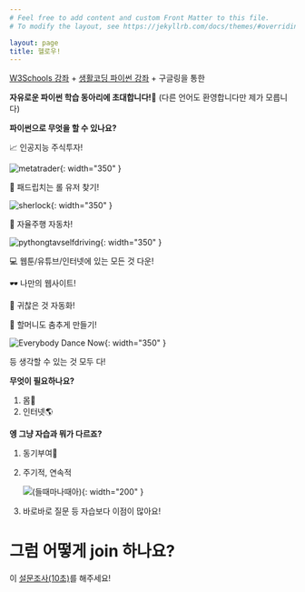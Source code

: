 ```yaml
---
# Feel free to add content and custom Front Matter to this file.
# To modify the layout, see https://jekyllrb.com/docs/themes/#overriding-theme-defaults

layout: page
title: 헬로우!
---
```


[W3Schools 강좌](https://www.w3schools.in/python-tutorial/)
+
[생활코딩 파이썬 강좌](https://opentutorials.org/course/1750)
+
구글링을 통한 

**자유로운 파이썬 학습 동아리에 초대합니다!🎉**
(다른 언어도 환영합니다만 제가 모릅니다)

**파이썬으로 무엇을 할 수 있나요?**

📈 인공지능 주식투자!

![metatrader](https://thedarkside.frantzmiccoli.com/res/metatrader.gif){: width="350" }

🤬 패드립치는 롤 유저 찾기!

![sherlock](https://raw.githubusercontent.com/sherlock-project/sherlock/master/images/sherlock_demo.gif){: width="350" }

🚗 자율주행 자동차!

![pythongtavselfdriving](https://i.makeagif.com/media/6-07-2018/ZP6w1S.gif){: width="350" }

💻 웹툰/유튜브/인터넷에 있는 모든 것 다운!

🕶 나만의 웹사이트! 

🤖 귀찮은 것 자동화!

💃 할머니도 춤추게 만들기! 

![Everybody Dance Now](https://developer-blogs.nvidia.com/news/wp-content/uploads/sites/3/2018/08/Sequence-01_1.gif){: width="350" }

등 생각할 수 있는 것 모두 다!

**무엇이 필요하나요?**
1. 몸🧍
2. 인터넷🌎

**엥 그냥 자습과 뭐가 다르죠?**
1. 동기부여💪
2. 주기적, 연속적 

    ![(들때마나때아)](https://w.namu.la/s/16c180bfa6dc133ad4f8adaacf15a20cb7ca647d326244e24a3e851e429015517acd41084103c71f167b0c58c34eaddc733d9d91ab1215a8d25803da6b0295c3258e0626637596d67ca18f89cae0500f3bfd8ce85a7eed8662c7c091bdf0c080){: width="200" }

3. 바로바로 질문
등 자습보다 이점이 많아요!

# **그럼 어떻게 join 하나요?**
이 [설문조사(10초)](https://forms.gle/jWa4V62FdELxDQ2B8)를 해주세요!